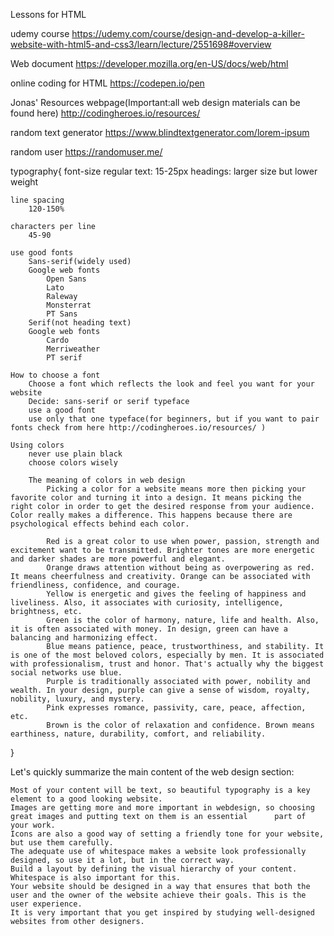 Lessons for HTML

udemy course
https://udemy.com/course/design-and-develop-a-killer-website-with-html5-and-css3/learn/lecture/2551698#overview

Web document
https://developer.mozilla.org/en-US/docs/web/html

online coding for HTML
https://codepen.io/pen

Jonas' Resources webpage(Important:all web design materials can be found here)
http://codingheroes.io/resources/

random text generator
https://www.blindtextgenerator.com/lorem-ipsum

random user
https://randomuser.me/

typography{
font-size
regular text: 15-25px
headings: larger size but lower weight

    line spacing
    	120-150%

    characters per line
    	45-90

    use good fonts
    	Sans-serif(widely used)
    	Google web fonts
    		Open Sans
    		Lato
    		Raleway
    		Monsterrat
    		PT Sans
    	Serif(not heading text)
    	Google web fonts
    		Cardo
    		Merriweather
    		PT serif

    How to choose a font
    	Choose a font which reflects the look and feel you want for your website
    	Decide: sans-serif or serif typeface
    	use a good font
    	use only that one typeface(for beginners, but if you want to pair fonts check from here http://codingheroes.io/resources/ )

    Using colors
    	never use plain black
    	choose colors wisely

    	The meaning of colors in web design
    		Picking a color for a website means more then picking your favorite color and turning it into a design. It means picking the right color in order to get the desired response from your audience. Color really makes a difference. This happens because there are psychological effects behind each color.

    		Red is a great color to use when power, passion, strength and excitement want to be transmitted. Brighter tones are more energetic and darker shades are more powerful and elegant.
    		Orange draws attention without being as overpowering as red. It means cheerfulness and creativity. Orange can be associated with friendliness, confidence, and courage.
    		Yellow is energetic and gives the feeling of happiness and liveliness. Also, it associates with curiosity, intelligence, brightness, etc.
    		Green is the color of harmony, nature, life and health. Also, it is often associated with money. In design, green can have a balancing and harmonizing effect.
    		Blue means patience, peace, trustworthiness, and stability. It is one of the most beloved colors, especially by men. It is associated with professionalism, trust and honor. That's actually why the biggest social networks use blue.
    		Purple is traditionally associated with power, nobility and wealth. In your design, purple can give a sense of wisdom, royalty, nobility, luxury, and mystery.
    		Pink expresses romance, passivity, care, peace, affection, etc.
    		Brown is the color of relaxation and confidence. Brown means earthiness, nature, durability, comfort, and reliability.

}

Let's quickly summarize the main content of the web design section:

    Most of your content will be text, so beautiful typography is a key element to a good looking website.
    Images are getting more and more important in webdesign, so choosing great images and putting text on them is an essential 		part of your work.
    Icons are also a good way of setting a friendly tone for your website, but use them carefully.
    The adequate use of whitespace makes a website look professionally designed, so use it a lot, but in the correct way.
    Build a layout by defining the visual hierarchy of your content. Whitespace is also important for this.
    Your website should be designed in a way that ensures that both the user and the owner of the website achieve their goals. This is the user experience.
    It is very important that you get inspired by studying well-designed websites from other designers.
